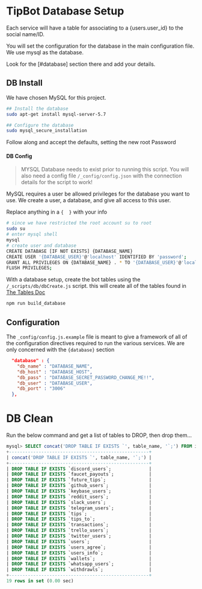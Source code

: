 # TipBot Database Setup

Each service will have a table for associating to a {users.user_id} to the social name/ID. 

You will set the configuration for the database in the main configuration file. We use mysql as the database. 

Look for the [#database] section there and add your details.


## DB Install

We have chosen MySQL for this project.

```bash
## Install the database
sudo apt-get install mysql-server-5.7

## Configure the database
sudo mysql_secure_installation
```

Follow along and accept the defaults, setting the new root Password

#### DB Config

> MYSQL Database needs to exist prior to running this script. You will also need a config file `/_config/config.json` with the connection details for the script to work!

MySQL requires a user be allowed privileges for the database you want to use. We create a user, a database, and give all access to this user. 

Replace anything in a `{  }` with your info

```bash
# since we have restricted the root account su to root
sudo su 
# enter mysql shell
mysql
# create user and database
CREATE DATABASE [IF NOT EXISTS] {DATABASE_NAME}
CREATE USER '{DATABASE_USER}'@'localhost' IDENTIFIED BY 'password';
GRANT ALL PRIVILEGES ON {DATABASE_NAME} . * TO '{DATABASE_USER}'@'localhost';
FLUSH PRIVILEGES;

```

With a database setup, create the bot tables using the `/_scripts/db/dbCreate.js` script. this will create all of the tables found in [The Tables Doc](tables.md)


```bash
npm run build_database
```

## Configuration

The `_config/config.js.example` file is meant to give a framework of all of the configuration directives required to run the various services. We are only concerned with the `{database}` section

```json
  "database" : {
    "db_name" : "DATABASE_NAME",
    "db_host" : "DATABASE_HOST",
    "db_pass" : "DATABASE_SECRET_PASSWORD_CHANGE_ME!!",
    "db_user" : "DATABASE_USER",
    "db_port" : "3006"
  },
```


# DB Clean

Run the below command and get a list of tables to DROP, then drop them...

```sql
mysql> SELECT concat('DROP TABLE IF EXISTS `', table_name, '`;') FROM information_schema.tables WHERE table_schema = 'qrltips_prod';
+----------------------------------------------------+
| concat('DROP TABLE IF EXISTS `', table_name, '`;') |
+----------------------------------------------------+
| DROP TABLE IF EXISTS `discord_users`;              |
| DROP TABLE IF EXISTS `faucet_payouts`;             |
| DROP TABLE IF EXISTS `future_tips`;                |
| DROP TABLE IF EXISTS `github_users`;               |
| DROP TABLE IF EXISTS `keybase_users`;              |
| DROP TABLE IF EXISTS `reddit_users`;               |
| DROP TABLE IF EXISTS `slack_users`;                |
| DROP TABLE IF EXISTS `telegram_users`;             |
| DROP TABLE IF EXISTS `tips`;                       |
| DROP TABLE IF EXISTS `tips_to`;                    |
| DROP TABLE IF EXISTS `transactions`;               |
| DROP TABLE IF EXISTS `trello_users`;               |
| DROP TABLE IF EXISTS `twitter_users`;              |
| DROP TABLE IF EXISTS `users`;                      |
| DROP TABLE IF EXISTS `users_agree`;                |
| DROP TABLE IF EXISTS `users_info`;                 |
| DROP TABLE IF EXISTS `wallets`;                    |
| DROP TABLE IF EXISTS `whatsapp_users`;             |
| DROP TABLE IF EXISTS `withdrawls`;                 |
+----------------------------------------------------+
19 rows in set (0.00 sec)
```